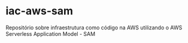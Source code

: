 # iac-aws-sam
Repositório sobre infraestrutura como código na AWS utilizando o AWS Serverless Application Model - SAM
